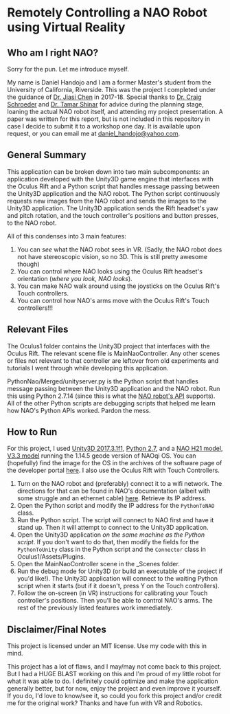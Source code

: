 # Remotely Controlling a NAO Robot using Virtual Reality
## Who am I right NAO?
Sorry for the pun. Let me introduce myself.

My name is Daniel Handojo and I am a former Master's student from the University of California, Riverside. This was the project I completed under the guidance of [Dr. Jiasi Chen](http://www.cs.ucr.edu/~jiasi/) in 2017-18. Special thanks to [Dr. Craig Schroeder](http://www.cs.ucr.edu/~craigs/) and [Dr. Tamar Shinar](http://www.cs.ucr.edu/~shinar/) for advice during the planning stage, loaning the actual NAO robot itself, and attending my project presentation. A paper was written for this report, but is not included in this repository in case I decide to submit it to a workshop one day. It is available upon request, or you can email me at [daniel_handojo@yahoo.com](mailto:daniel_handojo@yahoo.com).

## General Summary
This application can be broken down into two main subcomponents: an application developed with the Unity3D game engine that interfaces with the Oculus Rift and a Python script that handles message passing between the Unity3D application and the NAO robot. The Python script continuously requests new images from the NAO robot and sends the images to the Unity3D application. The Unity3D application sends the Rift headset's yaw and pitch rotation, and the touch controller's positions and button presses, to the NAO robot. 

All of this condenses into 3 main features:
1. You can *see* what the NAO robot sees in VR. (Sadly, the NAO robot does not have stereoscopic vision, so no 3D. This is still pretty awesome though)
2. You can control where NAO looks using the Oculus Rift headset's orientation (*where you look, NAO looks*). 
3. You can make NAO walk around using the joysticks on the Oculus Rift's Touch controllers.
4. You can control how NAO's arms move with the Oculus Rift's Touch controllers!!!

## Relevant Files
The Oculus1 folder contains the Unity3D project that interfaces with the Oculus Rift. The relevant scene file is MainNaoController. Any other scenes or files not relevant to that controller are leftover from old experiments and tutorials I went through while developing this application.

PythonNao/Merged/unityserver.py is the Python script that handles message passing between the Unity3D application and the NAO robot. Run this using Python 2.7.14 (since this is what the [NAO robot's API](http://doc.aldebaran.com/2-1/dev/python/install_guide.html#python-install-guide) supports). All of the other Python scripts are debugging scripts that helped me learn how NAO's Python APIs worked. Pardon the mess.

## How to Run
For this project, I used [Unity3D 2017.3.1f1](https://unity3d.com/get-unity/download/archive), [Python 2.7](https://www.python.org/downloads/release/python-2715/), and a [NAO H21 model, V3.3 model](http://doc.aldebaran.com/2-1/family/body_type.html) running the 1.14.5 geode version of NAOqi OS. You can (hopefully) find the image for the OS in the archives of the software page of the developer portal [here](https://community.ald.softbankrobotics.com/en/resources/software/robot/nao-2). I also use the Oculus Rift with Touch Controllers.

1. Turn on the NAO robot and (preferably) connect it to a wifi network. The directions for that can be found in NAO's documentation (albeit with some struggle and an ethernet cable) [here](http://doc.aldebaran.com/2-1/index.html). Retrieve its IP address.
2. Open the Python script and modify the IP address for the `PythonToNAO` class. 
3. Run the Python script. The script will connect to NAO first and have it stand up. Then it will attempt to connect to the Unity3D application.
4. Open the Unity3D application *on the same machine as the Python script*. If you don't want to do that, then modify the fields for the `PythonToUnity` class in the Python script and the `Connector` class in Oculus1/Assets/Plugins.
5. Open the MainNaoController scene in the \_Scenes folder. 
6. Run the debug mode for Unity3D (or build an executable of the project if you'd like!). The Unity3D application will connect to the waiting Python script when it starts (but if it doesn't, press Y on the Touch controllers).
7. Follow the on-screen (in VR) instructions for calibrating your Touch controller's positions. Then you'll be able to control NAO's arms. The rest of the previously listed features work immediately.

## Disclaimer/Final Notes
This project is licensed under an MIT license. Use my code with this in mind. 

This project has a lot of flaws, and I may/may not come back to this project. But I had a HUGE BLAST working on this and I'm proud of my little robot for what it was able to do. I definitely could optimize and make the application generally better, but for now, enjoy the project and even improve it yourself. If you do, I'd love to know/see it, so could you fork this project and/or credit me for the original work? Thanks and have fun with VR and Robotics. 

